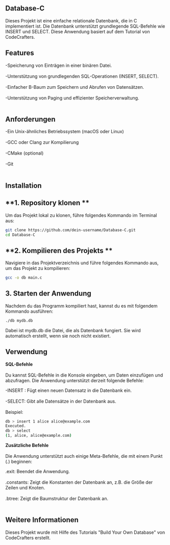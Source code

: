 ## **Database-C**

Dieses Projekt ist eine einfache relationale Datenbank, die in C implementiert ist. Die Datenbank unterstützt grundlegende SQL-Befehle wie INSERT und SELECT. Diese Anwendung basiert auf dem Tutorial von CodeCrafters.

## **Features**

-Speicherung von Einträgen in einer binären Datei. <br><br>
-Unterstützung von grundlegenden SQL-Operationen (INSERT, SELECT).<br><br>
-Einfacher B-Baum zum Speichern und Abrufen von Datensätzen.<br><br>
-Unterstützung von Paging und effizienter Speicherverwaltung.<br><br>
## **Anforderungen**

-Ein Unix-ähnliches Betriebssystem (macOS oder Linux) <br><br>
-GCC oder Clang zur Kompilierung<br><br>
-CMake (optional)<br><br>
-Git<br><br>

## **Installation**

 ## **1. Repository klonen **
 Um das Projekt lokal zu klonen, führe folgendes Kommando im Terminal aus:

```bash
git clone https://github.com/dein-username/Database-C.git
cd Database-C
```

## **2. Kompilieren des Projekts **
Navigiere in das Projektverzeichnis und führe folgendes Kommando aus, um das Projekt zu kompilieren:

```bash
gcc -o db main.c
```

## **3. Starten der Anwendung**
Nachdem du das Programm kompiliert hast, kannst du es mit folgendem Kommando ausführen:

```bash
./db mydb.db
```
Dabei ist mydb.db die Datei, die als Datenbank fungiert. Sie wird automatisch erstellt, wenn sie noch nicht existiert.

## **Verwendung**

**SQL-Befehle**<br><br>
Du kannst SQL-Befehle in die Konsole eingeben, um Daten einzufügen und abzufragen. Die Anwendung unterstützt derzeit folgende Befehle:

-INSERT <id> <username> <email>: Fügt einen neuen Datensatz in die Datenbank ein.<br><br>
-SELECT: Gibt alle Datensätze in der Datenbank aus.<br><br>
Beispiel:

```bash
db > insert 1 alice alice@example.com
Executed.
db > select
(1, alice, alice@example.com)
```
**Zusätzliche Befehle** <br><br>
Die Anwendung unterstützt auch einige Meta-Befehle, die mit einem Punkt (.) beginnen:

.exit: Beendet die Anwendung.<br><br>
.constants: Zeigt die Konstanten der Datenbank an, z.B. die Größe der Zeilen und Knoten.<br><br>
.btree: Zeigt die Baumstruktur der Datenbank an.<br><br>
## **Weitere Informationen**

Dieses Projekt wurde mit Hilfe des Tutorials "Build Your Own Database" von CodeCrafters erstellt.

